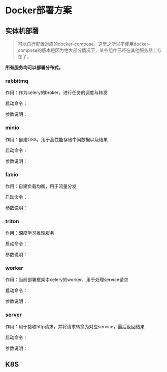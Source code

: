 # Docker部署方案

## 实体机部署

> 可以自行配置对应的docker-compose。这里之所以不使用docker-compose的版本是因为绝大部分情况下，某些组件已经在其他服务器上存在了。

**所有服务均可以部署分布式。**

### rabbitmq

作用：作为celery的broker，进行任务的调度与转发

启动命令：

参数说明：

### minio

作用：自建OSS，用于高性能存储中间数据以及结果

启动命令：

参数说明：

### fabio

作用：自建负载均衡，用于流量分发

启动命令：

参数说明：

### triton

作用：深度学习推理服务

启动命令：

参数说明：

### worker

作用：当前部署框架中celery的worker，用于处理service请求

启动命令：

参数说明：

### server

作用：用于接收http请求，并将请求转换为对应service，最后返回结果

启动命令：

参数说明：

## K8S